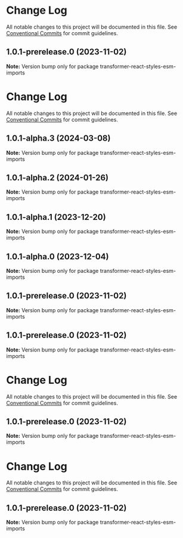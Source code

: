 # Change Log

All notable changes to this project will be documented in this file.
See [Conventional Commits](https://conventionalcommits.org) for commit guidelines.

## 1.0.1-prerelease.0 (2023-11-02)

**Note:** Version bump only for package transformer-react-styles-esm-imports

# Change Log

All notable changes to this project will be documented in this file.
See [Conventional Commits](https://conventionalcommits.org) for commit guidelines.

## 1.0.1-alpha.3 (2024-03-08)

**Note:** Version bump only for package transformer-react-styles-esm-imports

## 1.0.1-alpha.2 (2024-01-26)

**Note:** Version bump only for package transformer-react-styles-esm-imports

## 1.0.1-alpha.1 (2023-12-20)

**Note:** Version bump only for package transformer-react-styles-esm-imports

## 1.0.1-alpha.0 (2023-12-04)

**Note:** Version bump only for package transformer-react-styles-esm-imports

## 1.0.1-prerelease.0 (2023-11-02)

**Note:** Version bump only for package transformer-react-styles-esm-imports

## 1.0.1-prerelease.0 (2023-11-02)

**Note:** Version bump only for package transformer-react-styles-esm-imports

# Change Log

All notable changes to this project will be documented in this file.
See [Conventional Commits](https://conventionalcommits.org) for commit guidelines.

## 1.0.1-prerelease.0 (2023-11-02)

**Note:** Version bump only for package transformer-react-styles-esm-imports

# Change Log

All notable changes to this project will be documented in this file.
See [Conventional Commits](https://conventionalcommits.org) for commit guidelines.

## 1.0.1-prerelease.0 (2023-11-02)

**Note:** Version bump only for package transformer-react-styles-esm-imports
